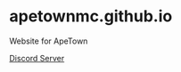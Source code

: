 # apetownmc.github.io
Website for ApeTown

<a href="https://discord.gg/zPGSp3Tmxm" target="_blank">Discord Server</a>
